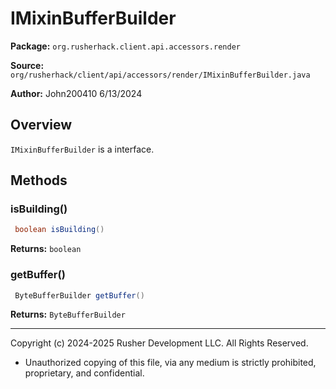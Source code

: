 # IMixinBufferBuilder

**Package:** `org.rusherhack.client.api.accessors.render`

**Source:** `org/rusherhack/client/api/accessors/render/IMixinBufferBuilder.java`

**Author:** John200410 6/13/2024



## Overview

`IMixinBufferBuilder` is a interface.

## Methods

### isBuilding()

```java
 boolean isBuilding()
```

**Returns:** `boolean`

### getBuffer()

```java
 ByteBufferBuilder getBuffer()
```

**Returns:** `ByteBufferBuilder`

---

Copyright (c) 2024-2025 Rusher Development LLC. All Rights Reserved.
* Unauthorized copying of this file, via any medium is strictly prohibited, proprietary, and confidential.
